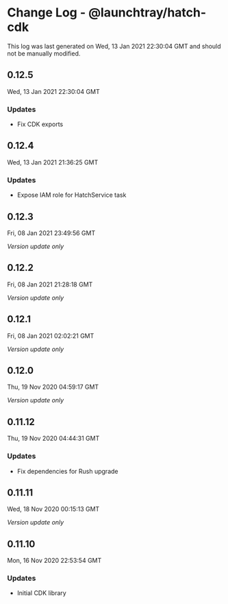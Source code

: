 # Change Log - @launchtray/hatch-cdk

This log was last generated on Wed, 13 Jan 2021 22:30:04 GMT and should not be manually modified.

## 0.12.5
Wed, 13 Jan 2021 22:30:04 GMT

### Updates

- Fix CDK exports

## 0.12.4
Wed, 13 Jan 2021 21:36:25 GMT

### Updates

- Expose IAM role for HatchService task

## 0.12.3
Fri, 08 Jan 2021 23:49:56 GMT

_Version update only_

## 0.12.2
Fri, 08 Jan 2021 21:28:18 GMT

_Version update only_

## 0.12.1
Fri, 08 Jan 2021 02:02:21 GMT

_Version update only_

## 0.12.0
Thu, 19 Nov 2020 04:59:17 GMT

_Version update only_

## 0.11.12
Thu, 19 Nov 2020 04:44:31 GMT

### Updates

- Fix dependencies for Rush upgrade

## 0.11.11
Wed, 18 Nov 2020 00:15:13 GMT

_Version update only_

## 0.11.10
Mon, 16 Nov 2020 22:53:54 GMT

### Updates

- Initial CDK library

